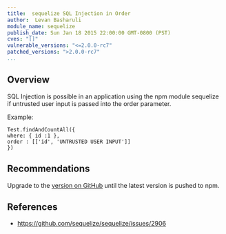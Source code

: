 ```yaml
---
title:  sequelize SQL Injection in Order
author:  Levan Basharuli
module_name: sequelize
publish_date: Sun Jan 18 2015 22:00:00 GMT-0800 (PST) 
cves: "[]"
vulnerable_versions: "<=2.0.0-rc7"
patched_versions: ">2.0.0-rc7"
...
```


## Overview

SQL Injection is possible in an application using the npm module sequelize if untrusted user input is passed into the order parameter.


Example:
```
Test.findAndCountAll({
where: { id :1 },
order : [['id', 'UNTRUSTED USER INPUT']]
})
```

## Recommendations

Upgrade to the [version on GitHub](https://github.com/sequelize/sequelize) until the latest version is pushed to npm.

## References
- https://github.com/sequelize/sequelize/issues/2906
